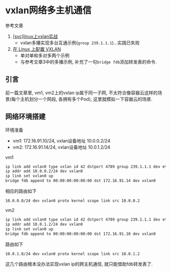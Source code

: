 # vxlan网络多主机通信

参考文章

1. [[svc]linux上vxlan实战](https://www.cnblogs.com/iiiiher/p/8082779.html)
    - vxlan多播实现多台互通示例(`group 239.1.1.1`)...实践已失败
2. [在 Linux 上配置 VXLAN](https://zhuanlan.zhihu.com/p/53038354)
    - 单对单和多对多两个示例
    - 与参考文章3中的多播示例, 补充了一句`bridge fdb`添加转发表的命令.

## 引言

前一篇文章里, vm1, vm2上的vxlan ip属于同一子网, 不太符合像容器云这样的场景(每个主机划分一个网段, 各拥有多个Pod), 这里就模拟一下容器云的场景.

## 网络环境搭建

环境准备

- vm1: 172.16.91.10/24, vxlan设备地址 10.0.0.2/24
- vm2: 172.16.91.14/24, vxlan设备地址 10.0.1.2/24

vm1

```bash
ip link add vxlan0 type vxlan id 42 dstport 4789 group 239.1.1.1 dev eth0
ip addr add 10.0.0.2/24 dev vxlan0
ip link set vxlan0 up
bridge fdb append to 00:00:00:00:00:00 dst 172.16.91.14 dev vxlan0
```

相应的路由如下

```
10.0.0.0/24 dev vxlan0 proto kernel scope link src 10.0.0.2
```

vm2

```bash
ip link add vxlan0 type vxlan id 42 dstport 4789 group 239.1.1.1 dev eth0
ip addr add 10.0.1.2/24 dev vxlan0
ip link set vxlan0 up
bridge fdb append to 00:00:00:00:00:00 dst 172.16.91.10 dev vxlan0
```

路由如下

```
10.0.1.0/24 dev vxlan0 proto kernel scope link src 10.0.1.2
```

这几个路由根本没办法实现vxlan ip的跨主机通信, 就只能借助fdb转发表了.
